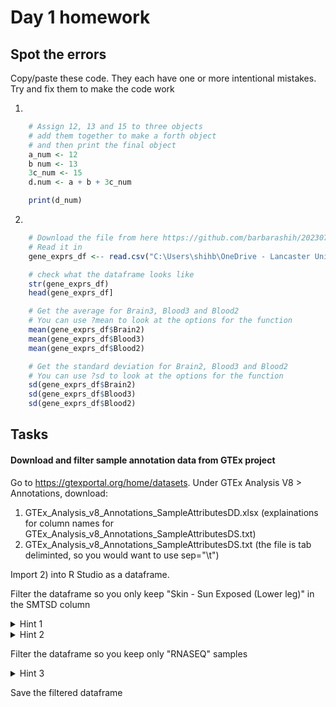 # Day 1 homework
## Spot the errors
Copy/paste these code. They each have one or more intentional mistakes. Try and fix them to make the code work

1. 
```r
    # Assign 12, 13 and 15 to three objects
    # add them together to make a forth object
    # and then print the final object
    a_num <- 12
    b num <- 13
    3c_num <- 15
    d.num <- a + b + 3c_num

    print(d_num)

```
2. 
```r
    # Download the file from here https://github.com/barbarashih/202307_r_introduction/blob/main/data/day1/homework_gene_expression.csv
    # Read it in
    gene_exprs_df <-- read.csv("C:\Users\shihb\OneDrive - Lancaster University\work\teaching\workshop\_github\r_introduction\data\homework_gene_expression.csv")

    # check what the dataframe looks like
    str(gene_exprs_df)
    head(gene_exprs_df]

    # Get the average for Brain3, Blood3 and Blood2
    # You can use ?mean to look at the options for the function
    mean(gene_exprs_df$Brain2)
    mean(gene_exprs_df$Blood3)
    mean(gene_exprs_df$Blood2)

    # Get the standard deviation for Brain2, Blood3 and Blood2
    # You can use ?sd to look at the options for the function
    sd(gene_exprs_df$Brain2)
    sd(gene_exprs_df$Blood3)
    sd(gene_exprs_df$Blood2)

```

## Tasks
#### Download and filter sample annotation data from GTEx project
Go to https://gtexportal.org/home/datasets. Under GTEx Analysis V8 > Annotations, download:
1) GTEx_Analysis_v8_Annotations_SampleAttributesDD.xlsx (explainations for column names for GTEx_Analysis_v8_Annotations_SampleAttributesDS.txt)
2) GTEx_Analysis_v8_Annotations_SampleAttributesDS.txt (the file is tab deliminted, so you would want to use sep="\t")

Import 2) into R Studio as a dataframe. 


Filter the dataframe so you only keep "Skin - Sun Exposed (Lower leg)" in the SMTSD column
<details><summary>Hint 1 </summary> 
Review the conditional operator section of the tutorial, where we used > to keep rows where Brain gene expression is higher than 0. 
</details>
<details><summary>Hint 2 </summary> 
In this case, use == for equal to compare the annotation columns. Look at the GTEx_Analysis_v8_Annotations_SampleAttributesDD.xlsx to check which annotation column you would need to filter by.
</details>

Filter the dataframe so you keep only "RNASEQ" samples
<details><summary>Hint 3 </summary> 
Look at the GTEx_Analysis_v8_Annotations_SampleAttributesDD.xlsx to check which annotation column you would need to filter by.
</details>


Save the filtered dataframe